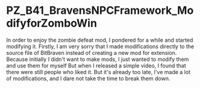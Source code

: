 # PZ_B41_BravensNPCFramework_ModifyforZomboWin
In order to enjoy the zombie defeat mod, I pondered for a while and started modifying it.
Firstly, I am very sorry that I made modifications directly to the source file of BitBraven instead of creating a new mod for extension. 
Because initially I didn't want to make mods, I just wanted to modify them and use them for myself
But when I released a simple video, I found that there were still people who liked it. 
But it's already too late, I've made a lot of modifications, and I dare not take the time to break them down.

